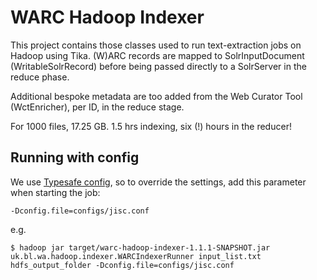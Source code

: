WARC Hadoop Indexer
===================

This project contains those classes used to run text-extraction jobs on Hadoop using Tika. (W)ARC records are mapped to SolrInputDocument (WritableSolrRecord) before being passed directly to a SolrServer in the reduce phase.

Additional bespoke metadata are too added from the Web Curator Tool (WctEnricher), per ID, in the reduce stage.

For 1000 files, 17.25 GB. 1.5 hrs indexing, six (!) hours in the reducer!


Running with config
-------------------

We use [Typesafe config][1], so to override the settings, add this parameter when starting the job:

    -Dconfig.file=configs/jisc.conf

e.g.

    $ hadoop jar target/warc-hadoop-indexer-1.1.1-SNAPSHOT.jar uk.bl.wa.hadoop.indexer.WARCIndexerRunner input_list.txt hdfs_output_folder -Dconfig.file=configs/jisc.conf


[1]: https://github.com/typesafehub/config